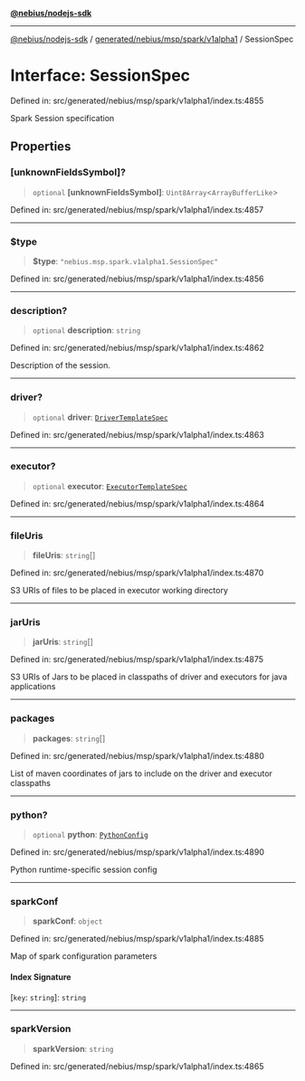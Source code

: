 [**@nebius/nodejs-sdk**](../../../../../../README.md)

***

[@nebius/nodejs-sdk](../../../../../../README.md) / [generated/nebius/msp/spark/v1alpha1](../README.md) / SessionSpec

# Interface: SessionSpec

Defined in: src/generated/nebius/msp/spark/v1alpha1/index.ts:4855

Spark Session specification

## Properties

### \[unknownFieldsSymbol\]?

> `optional` **\[unknownFieldsSymbol\]**: `Uint8Array`\<`ArrayBufferLike`\>

Defined in: src/generated/nebius/msp/spark/v1alpha1/index.ts:4857

***

### $type

> **$type**: `"nebius.msp.spark.v1alpha1.SessionSpec"`

Defined in: src/generated/nebius/msp/spark/v1alpha1/index.ts:4856

***

### description?

> `optional` **description**: `string`

Defined in: src/generated/nebius/msp/spark/v1alpha1/index.ts:4862

Description of the session.

***

### driver?

> `optional` **driver**: [`DriverTemplateSpec`](DriverTemplateSpec.md)

Defined in: src/generated/nebius/msp/spark/v1alpha1/index.ts:4863

***

### executor?

> `optional` **executor**: [`ExecutorTemplateSpec`](ExecutorTemplateSpec.md)

Defined in: src/generated/nebius/msp/spark/v1alpha1/index.ts:4864

***

### fileUris

> **fileUris**: `string`[]

Defined in: src/generated/nebius/msp/spark/v1alpha1/index.ts:4870

S3 URIs of files to be placed in executor working directory

***

### jarUris

> **jarUris**: `string`[]

Defined in: src/generated/nebius/msp/spark/v1alpha1/index.ts:4875

S3 URIs of Jars to be placed in classpaths of driver and executors for java applications

***

### packages

> **packages**: `string`[]

Defined in: src/generated/nebius/msp/spark/v1alpha1/index.ts:4880

List of maven coordinates of jars to include on the driver and executor classpaths

***

### python?

> `optional` **python**: [`PythonConfig`](PythonConfig.md)

Defined in: src/generated/nebius/msp/spark/v1alpha1/index.ts:4890

Python runtime-specific session config

***

### sparkConf

> **sparkConf**: `object`

Defined in: src/generated/nebius/msp/spark/v1alpha1/index.ts:4885

Map of spark configuration parameters

#### Index Signature

\[`key`: `string`\]: `string`

***

### sparkVersion

> **sparkVersion**: `string`

Defined in: src/generated/nebius/msp/spark/v1alpha1/index.ts:4865
